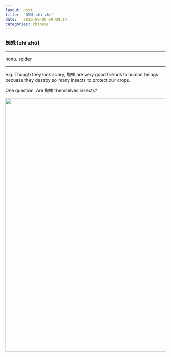 ```yaml
---
layout: post
title:  "蜘蛛 zhī zhū"
date:   2015-08-06 09:09:14
categories: chinese
---
```

### 蜘蛛 [zhī zhū]
-----------

nonu. spider

-----------

e.g. Though they look scary, 蜘蛛 are very good friends to human beings
becuase they destroy so many insects to protect our crops. 

One question, Are 蜘蛛 themselves insects?



<img width='800' src="/wombats-learning/images/zhizhu.jpg"/>






